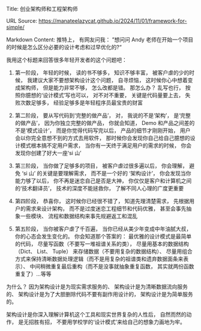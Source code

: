 Title: 创业架构师和工程架构师

URL Source: https://manateelazycat.github.io/2024/11/01/framework-for-simple/

Markdown Content:
推特上， 有网友问我： ”想问问 Andy 老师在开始一个项目的时候是怎么区分必要的设计考虑和过早优化的?“

我用这个标题来回答很多年轻开发者的这个问题吧：

1.  第一阶段， 年轻的时候， 读的书不够多， 知识不够丰富， 被客户虐的少的时候， 我建议大家不要想架构设计这个问题， 自寻烦恼， 这时候你心中想着变成架构师， 但是能力非常不够， 怎么改都是错。 那怎么办？ 乱写也行， 按照你臆想的‘设计模式’写也可以， 对不对不重要， 关键是代码量要上去， 失败次数足够多， 经验足够多是年轻程序员最宝贵的财富
    
2.  第二阶段， 要从写代码到‘完整的做产品’， 对， 我说的不是‘架构’， 是‘完整的做产品’， 因为你独立完整的做产品， 你就会知道， Demo 和产品之间差的不是‘模式设计’， 而是你觉得代码写完以后， 产品的细节才刚刚开始， 用户会以你完全意想不到的方式去用软件， 那时候你会发现你自己给自己臆想的设计模式根本搞不定用户需求， 当你有一天终于满足用户的需求的时候， 你会发现你创建了好大一座‘si 山’
    
3.  第三阶段， 当你做了足够多的项目， 被客户虐过很多遍以后， 你会理解， 避免 ‘si 山’ 的关键是要理解需求， 而不是一个好的 ‘架构设计’， 你会发现当你能力够了以后， 你不再是迷恋自己是否是大神， 你仅仅是客户和计算机之间的‘技术翻译员’， 技术的深度不能拯救你， 了解不同人心理的广度更重要
    
4.  第四阶段， 恭喜你， 这时候你已经很不错了， 知道先理清楚需求， 先根据用户的需求来设计架构， 而不是过度迷恋工程细节和代码优雅， 甚至会事先抽象一些模块、 流程和数据结构来事先规避返工和混乱
    
5.  第五阶段， 当你被客户虐了千百遍， 当你已经从美少年变成中年油腻大叔， 你的心态会发生变化的。 你会知道那个答案的： 最优雅的设计模式是最简单的代码， 尽量写函数（不要写一堆祖谱关系的类）， 尽量用基本的数据结构（Dict、 List、 Tuple） 来存储数据（不要用复杂的数据结构）、 尽量用组合方式来保持清晰数据处理逻辑（而不是用复杂的祖谱类和遗弃数据面条来表示）、 中间稍微重复最后重构（而不是没事就抽象重复函数， 其实就两份函数重复了）…等等
    

为什么？ 因为架构设计是为现实需求服务的、 架构设计是为清晰数据流向服务的、 架构设计是为了大胆删除代码不要有副作用设计的， 架构设计是为简单服务的。

架构设计是你深入理解计算机这个工具和现实世界复杂的人性后， 自然而然的动作， 是无招胜有招， 不要用学校学的‘设计模式’来给自己的想象力画地为牢。
